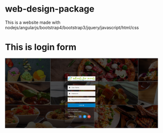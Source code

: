 # web-design-package

This is a website made with nodejs/angularjs/bootstrap4/bootstrap3/jquery/javascript/html/css
<h1>This is login form</h1>

![GitHub Logo](login.PNG)
